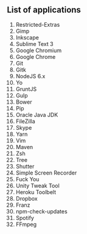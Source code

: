 ## List of applications

1. Restricted-Extras
1. Gimp
1. Inkscape
1. Sublime Text 3
1. Google Chromium
1. Google Chrome
1. Git
1. Gitk
1. NodeJS 6.x
1. Yo
1. GruntJS
1. Gulp
1. Bower
1. Pip
1. Oracle Java JDK
1. FileZilla
1. Skype
1. Yarn
1. Vim
1. Maven
1. Zsh
1. Tree
1. Shutter
1. Simple Screen Recorder
1. Fuck You
1. Unity Tweak Tool
1. Heroku Toolbelt
1. Dropbox
1. Franz
1. npm-check-updates
1. Spotify
1. FFmpeg
